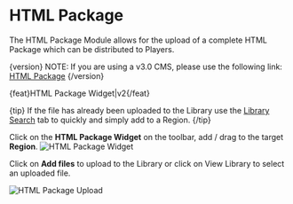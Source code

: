 <!--toc=widgets-->

# HTML Package

The HTML Package Module allows for the upload of a complete HTML Package which can be distributed to Players.

{version}
NOTE: If you are using a v3.0 CMS, please use the following link: [HTML Package](media_module_htmlpackage.html)
{/version}

{feat}HTML Package Widget|v2{/feat}

{tip}
If the file has already been uploaded to the Library use the [Library Search](layouts_library_search.html) tab to quickly and simply add to a Region.
{/tip}

Click on the **HTML Package Widget** on the toolbar,  add / drag to the target **Region**.  ![HTML Package Widget](img/v2_media_html_package.png)



Click on **Add files** to upload to the Library or click on View Library to select an uploaded file.

![HTML Package Upload](img/v2_media_html_package_upload.png)



